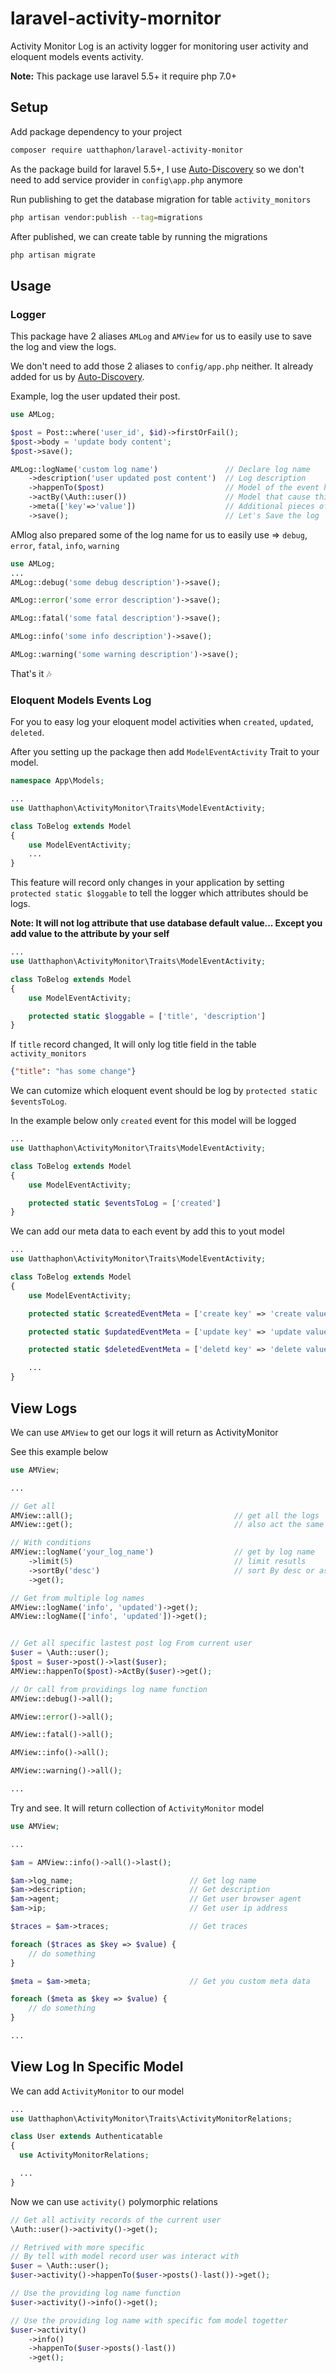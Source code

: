 # laravel-activity-mornitor
Activity Monitor Log is an activity logger for monitoring user activity and eloquent models events activity.

**Note:** This package use laravel 5.5+ it require php 7.0+

## Setup
Add package dependency to your project

```bash
composer require uatthaphon/laravel-activity-monitor
```
As the package build for laravel 5.5+, I use [Auto-Discovery](https://laravel-news.com/package-auto-discovery) 
so we don't need to add service provider in `config\app.php` anymore

Run publishing to get the database migration for table `activity_monitors`

```bash
php artisan vendor:publish --tag=migrations
```

After published, we can create table by running the migrations

```bash
php artisan migrate
```

## Usage

### Logger
This package have 2 aliases `AMLog` and `AMView` for us to easily use to save the log and view the logs.

We don't need to add those 2 aliases to `config/app.php` neither. 
It already added for us by [Auto-Discovery](https://laravel-news.com/package-auto-discovery).

Example, log the user updated their post.
```php
use AMLog;

$post = Post::where('user_id', $id)->firstOrFail();
$post->body = 'update body content';
$post->save();

AMLog::logName('custom log name')               // Declare log name
    ->description('user updated post content')  // Log description
    ->happenTo($post)                           // Model of the event happen to
    ->actBy(\Auth::user())                      // Model that cause this event
    ->meta(['key'=>'value'])                    // Additional pieces of information
    ->save();                                   // Let's Save the log
```
AMlog also prepared some of the log name for us to easily use => `debug`, `error`, `fatal`, `info`, `warning`

```php
use AMLog;
...
AMLog::debug('some debug description')->save();

AMLog::error('some error description')->save();

AMLog::fatal('some fatal description')->save();

AMLog::info('some info description')->save();

AMLog::warning('some warning description')->save();
```
That's it :notes:

###  Eloquent Models Events Log


For you to easy log your eloquent model activities when `created`, `updated`, `deleted`.

After you setting up the package then add `ModelEventActivity` Trait to your model.

```php
namespace App\Models;

...
use Uatthaphon\ActivityMonitor\Traits\ModelEventActivity;

class ToBelog extends Model
{
    use ModelEventActivity;
    ...
}

```


This feature will record only changes in your application by setting `protected static $loggable` to tell the logger which attributes should be logs.

**Note: It will not log attribute that use database default value... Except you add value to the attribute by your self**

```php
...
use Uatthaphon\ActivityMonitor\Traits\ModelEventActivity;

class ToBelog extends Model
{
    use ModelEventActivity;

    protected static $loggable = ['title', 'description']
}
```

If `title` record changed, It will only log title field in the table `activity_monitors`
```json
{"title": "has some change"}
```

We can cutomize which eloquent event should be log by `protected static $eventsToLog`.

In the example below only `created` event for this model will be logged

```php
...
use Uatthaphon\ActivityMonitor\Traits\ModelEventActivity;

class ToBelog extends Model
{
    use ModelEventActivity;

    protected static $eventsToLog = ['created']
}
```

We can add our meta data to each event by add this to yout model

```php
...
use Uatthaphon\ActivityMonitor\Traits\ModelEventActivity;

class ToBelog extends Model
{
    use ModelEventActivity;

    protected static $createdEventMeta = ['create key' => 'create value'];

    protected static $updatedEventMeta = ['update key' => 'update value'];

    protected static $deletedEventMeta = ['deletd key' => 'delete value'];

    ...
}
```

## View Logs

We can use `AMView` to get our logs it will return as ActivityMonitor

See this example below

```php
use AMView;

...

// Get all
AMView::all();                                    // get all the logs
AMView::get();                                    // also act the same as all()

// With conditions
AMView::logName('your_log_name')                  // get by log name
    ->limit(5)                                    // limit resutls
    ->sortBy('desc')                              // sort By desc or asc
    ->get();

// Get from multiple log names
AMView::logName('info', 'updated')->get();
AMView::logName(['info', 'updated'])->get();


// Get all specific lastest post log From current user
$user = \Auth::user();
$post = $user->post()->last($user);
AMView::happenTo($post)->ActBy($user)->get();

// Or call from providings log name function
AMView::debug()->all();

AMView::error()->all();

AMView::fatal()->all();

AMView::info()->all();

AMView::warning()->all();

...
```

Try and see. It will return collection of `ActivityMonitor` model

```php
use AMView;

...

$am = AMView::info()->all()->last();

$am->log_name;                          // Get log name
$am->description;                       // Get description
$am->agent;                             // Get user browser agent
$am->ip;                                // Get user ip address

$traces = $am->traces;                  // Get traces

foreach ($traces as $key => $value) {
    // do something
}

$meta = $am->meta;                      // Get you custom meta data

foreach ($meta as $key => $value) {
    // do something
}

...
```

## View Log In Specific Model

We can add `ActivityMonitor` to our model

```php
...
use Uatthaphon\ActivityMonitor\Traits\ActivityMonitorRelations;

class User extends Authenticatable
{
  use ActivityMonitorRelations;

  ...
}
```

Now we can use `activity()` polymorphic relations

```php
// Get all activity records of the current user
\Auth::user()->activity()->get();

// Retrived with more specific
// By tell with model record user was interact with
$user = \Auth::user();
$user->activity()->happenTo($user->posts()-last())->get();

// Use the providing log name function
$user->activity()->info()->get();

// Use the providing log name with specific fom model togetter
$user->activity()
    ->info()
    ->happenTo($user->posts()-last())
    ->get();
```
